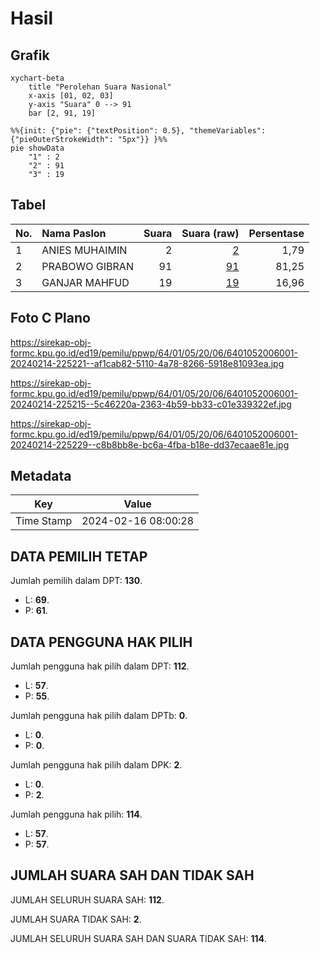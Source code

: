 # Hasil

## Grafik

```mermaid
xychart-beta
    title "Perolehan Suara Nasional"
    x-axis [01, 02, 03]
    y-axis "Suara" 0 --> 91
    bar [2, 91, 19]
```

```mermaid
%%{init: {"pie": {"textPosition": 0.5}, "themeVariables": {"pieOuterStrokeWidth": "5px"}} }%%
pie showData
    "1" : 2
    "2" : 91
    "3" : 19
```

## Tabel

| No. | Nama Paslon    | Suara | Suara (raw) | Persentase |
|:--- |:-------------- | -----:| -----------:| ----------:|
| 1   | ANIES MUHAIMIN | 2     | [2][p-1]    | 1,79       |
| 2   | PRABOWO GIBRAN | 91    | [91][p-2]   | 81,25      |
| 3   | GANJAR MAHFUD  | 19    | [19][p-3]   | 16,96      |


[p-1]: https://github.com/gigit-pemilu/pemilu-2024/blob/main/pilpres/hitung-suara/sub/64-kalimantan-timur/sub/01-paser/sub/05-kuaro/sub/2006-modang/sub/001-tps/sub/paslon-1.txt
[p-2]: https://github.com/gigit-pemilu/pemilu-2024/blob/main/pilpres/hitung-suara/sub/64-kalimantan-timur/sub/01-paser/sub/05-kuaro/sub/2006-modang/sub/001-tps/sub/paslon-2.txt
[p-3]: https://github.com/gigit-pemilu/pemilu-2024/blob/main/pilpres/hitung-suara/sub/64-kalimantan-timur/sub/01-paser/sub/05-kuaro/sub/2006-modang/sub/001-tps/sub/paslon-3.txt

## Foto C Plano

https://sirekap-obj-formc.kpu.go.id/ed19/pemilu/ppwp/64/01/05/20/06/6401052006001-20240214-225221--af1cab82-5110-4a78-8266-5918e81093ea.jpg

https://sirekap-obj-formc.kpu.go.id/ed19/pemilu/ppwp/64/01/05/20/06/6401052006001-20240214-225215--5c46220a-2363-4b59-bb33-c01e339322ef.jpg

https://sirekap-obj-formc.kpu.go.id/ed19/pemilu/ppwp/64/01/05/20/06/6401052006001-20240214-225229--c8b8bb8e-bc6a-4fba-b18e-dd37ecaae81e.jpg


## Metadata

| Key        | Value               |
| ---------- | ------------------- |
| Time Stamp | 2024-02-16 08:00:28 |


## DATA PEMILIH TETAP

Jumlah pemilih dalam DPT: **130**.
 * L: **69**.
 * P: **61**.

## DATA PENGGUNA HAK PILIH

Jumlah pengguna hak pilih dalam DPT: **112**.
 * L: **57**.
 * P: **55**.

Jumlah pengguna hak pilih dalam DPTb: **0**.
 * L: **0**.
 * P: **0**.

Jumlah pengguna hak pilih dalam DPK: **2**.
 * L: **0**.
 * P: **2**.

Jumlah pengguna hak pilih: **114**.
 * L: **57**.
 * P: **57**.

## JUMLAH SUARA SAH DAN TIDAK SAH

JUMLAH SELURUH SUARA SAH: **112**.

JUMLAH SUARA TIDAK SAH: **2**.

JUMLAH SELURUH SUARA SAH DAN SUARA TIDAK SAH: **114**.


